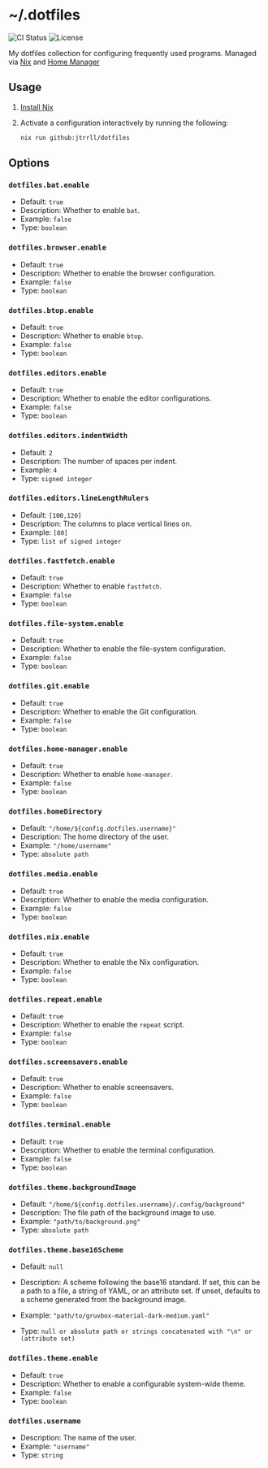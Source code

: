 # ~/.dotfiles

<!-- markdownlint-disable MD013 -->
![CI Status](https://img.shields.io/github/actions/workflow/status/jtrrll/dotfiles/ci.yaml?branch=main&label=ci&logo=github)
![License](https://img.shields.io/github/license/jtrrll/dotfiles?label=license&logo=googledocs&logoColor=white)
<!-- markdownlint-enable MD013 -->

My dotfiles collection for configuring frequently used programs.
Managed via [Nix](https://nixos.org/) and [Home Manager](https://github.com/nix-community/home-manager)

## Usage

1. [Install Nix](https://zero-to-nix.com/start/install)
2. Activate a configuration interactively by running the following:

   ```sh
   nix run github:jtrrll/dotfiles
   ```

## Options

<!-- BEGIN OPTIONS -->
### `dotfiles.bat.enable`

* Default: `true`
* Description: Whether to enable `bat`.
* Example: `false`
* Type: `boolean`

### `dotfiles.browser.enable`

* Default: `true`
* Description: Whether to enable the browser configuration.
* Example: `false`
* Type: `boolean`

### `dotfiles.btop.enable`

* Default: `true`
* Description: Whether to enable `btop`.
* Example: `false`
* Type: `boolean`

### `dotfiles.editors.enable`

* Default: `true`
* Description: Whether to enable the editor configurations.
* Example: `false`
* Type: `boolean`

### `dotfiles.editors.indentWidth`

* Default: `2`
* Description: The number of spaces per indent.
* Example: `4`
* Type: `signed integer`

### `dotfiles.editors.lineLengthRulers`

* Default: `[100,120]`
* Description: The columns to place vertical lines on.
* Example: `[80]`
* Type: `list of signed integer`

### `dotfiles.fastfetch.enable`

* Default: `true`
* Description: Whether to enable `fastfetch`.
* Example: `false`
* Type: `boolean`

### `dotfiles.file-system.enable`

* Default: `true`
* Description: Whether to enable the file-system configuration.
* Example: `false`
* Type: `boolean`

### `dotfiles.git.enable`

* Default: `true`
* Description: Whether to enable the Git configuration.
* Example: `false`
* Type: `boolean`

### `dotfiles.home-manager.enable`

* Default: `true`
* Description: Whether to enable `home-manager`.
* Example: `false`
* Type: `boolean`

### `dotfiles.homeDirectory`

* Default: `"/home/${config.dotfiles.username}"`
* Description: The home directory of the user.
* Example: `"/home/username"`
* Type: `absolute path`

### `dotfiles.media.enable`

* Default: `true`
* Description: Whether to enable the media configuration.
* Example: `false`
* Type: `boolean`

### `dotfiles.nix.enable`

* Default: `true`
* Description: Whether to enable the Nix configuration.
* Example: `false`
* Type: `boolean`

### `dotfiles.repeat.enable`

* Default: `true`
* Description: Whether to enable the `repeat` script.
* Example: `false`
* Type: `boolean`

### `dotfiles.screensavers.enable`

* Default: `true`
* Description: Whether to enable screensavers.
* Example: `false`
* Type: `boolean`

### `dotfiles.terminal.enable`

* Default: `true`
* Description: Whether to enable the terminal configuration.
* Example: `false`
* Type: `boolean`

### `dotfiles.theme.backgroundImage`

* Default: `"/home/${config.dotfiles.username}/.config/background"`
* Description: The file path of the background image to use.
* Example: `"path/to/background.png"`
* Type: `absolute path`

### `dotfiles.theme.base16Scheme`

* Default: `null`
* Description: A scheme following the base16 standard.
If set, this can be a path to a file, a string of YAML, or an attribute set.
If unset, defaults to a scheme generated from the background image.

* Example: `"path/to/gruvbox-material-dark-medium.yaml"`
* Type: `null or absolute path or strings concatenated with "\n" or (attribute set)`

### `dotfiles.theme.enable`

* Default: `true`
* Description: Whether to enable a configurable system-wide theme.
* Example: `false`
* Type: `boolean`

### `dotfiles.username`

* Description: The name of the user.
* Example: `"username"`
* Type: `string`
<!-- END OPTIONS -->
